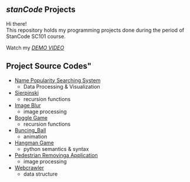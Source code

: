 ## *stanCode* Projects
Hi there! \
This repository holds my programming projects done during the period of StanCode SC101 course.

Watch my *[DEMO VIDEO](https://drive.google.com/drive/folders/1Gi3bn9qPW_gR0ISyGzVPLd5Bztdvd7rF?fbclid=IwAR36BW3v_bHn-Idsh-0_ROSWLwrXOzoervZId25OOzH2LX4b6FCGDfULdDg)*
## Project Source Codes"
* [Name Popularity Searching System](https://github.com/DanaYiHsuanLee/StanCodeProjects/blob/main/StanCodeProjects/Data%20processing%20%26%20visualization/Dana.babygraphics.py)
  * Data Processing & Visualization
* [Sierpinski](https://github.com/DanaYiHsuanLee/StanCodeProjects/blob/main/StanCodeProjects/Sierpinski/Dana.sierpinski.py)
  * recursion functions
* [Image Blur](https://github.com/DanaYiHsuanLee/StanCodeProjects/blob/main/StanCodeProjects/blur_photo/Dana.blur.py)
  * image processing
* [Boggle Game](https://github.com/DanaYiHsuanLee/StanCodeProjects/blob/main/StanCodeProjects/boggle_game/Dana.boggle.py)
  * recursion functions
* [Buncing_Ball](https://github.com/DanaYiHsuanLee/StanCodeProjects/blob/main/StanCodeProjects/bouncing_ball/Dana.bouncing_ball%20.py)
  * animation
* [Hangman Game](https://github.com/DanaYiHsuanLee/StanCodeProjects/blob/main/StanCodeProjects/hangman_game/Dana.hangman.py)
  * python semantics & syntax
* [Pedestrian Removinga Application](https://github.com/DanaYiHsuanLee/StanCodeProjects/blob/main/StanCodeProjects/my_photoshop/stanCodoshop.py)
  * image processing
* [Webcrawler](https://github.com/DanaYiHsuanLee/StanCodeProjects/blob/main/StanCodeProjects/webcrawler/Dana.webcrawler.py)
  * data structure
